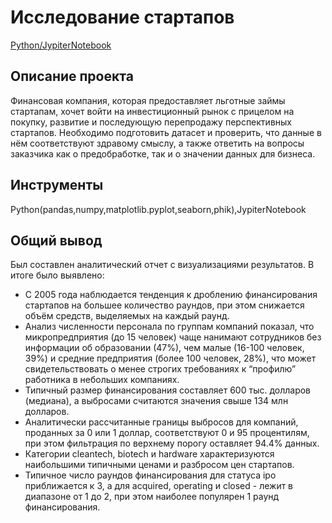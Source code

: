 # Исследование стартапов
[Python/JypiterNotebook](Startup/Startup.ipynb)
## Описание проекта
Финансовая компания, которая предоставляет льготные займы стартапам, хочет войти на инвестиционный рынок с прицелом на покупку, развитие и последующую перепродажу перспективных стартапов. Необходимо подготовить датасет и проверить, что данные в нём соответствуют здравому смыслу, а также ответить на вопросы заказчика как о предобработке, так и о значении данных для бизнеса.
## Инструменты
Python(pandas,numpy,matplotlib.pyplot,seaborn,phik),JypiterNotebook
## Общий вывод
Был составлен аналитический отчет с визуализациями результатов. В итоге было выявлено:
* С 2005 года наблюдается тенденция к дроблению финансирования стартапов на большее количество раундов, при этом снижается объём средств, выделяемых на каждый раунд. 
* Анализ численности персонала по группам компаний показал, что микропредприятия (до 15 человек) чаще нанимают сотрудников без информации об образовании (47%), чем малые (16-100 человек, 39%) и средние предприятия (более 100 человек, 28%), что может свидетельствовать о менее строгих требованиях к “профилю” работника в небольших компаниях. 
* Типичный размер финансирования составляет 600 тыс. долларов (медиана), а выбросами считаются значения свыше 134 млн долларов. 
* Аналитически рассчитанные границы выбросов для компаний, проданных за 0 или 1 доллар, соответствуют 0 и 95 процентилям, при этом фильтрация по верхнему порогу оставляет 94.4% данных. 
* Категории cleantech, biotech и hardware характеризуются наибольшими типичными ценами и разбросом цен стартапов. 
* Типичное число раундов финансирования для статуса ipo приближается к 3, а для acquired, operating и closed - лежит в диапазоне от 1 до 2, при этом наиболее популярен 1 раунд финансирования.
